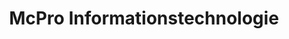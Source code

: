 ---
title: "McPro Informationstechnologie"
url: /wien/mcpro-informationstechnologie/
shop: Computer
---
